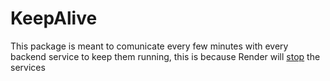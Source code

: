 # KeepAlive

This package is meant to comunicate every few minutes with every backend service to keep them running, this is because Render will [stop]() the services